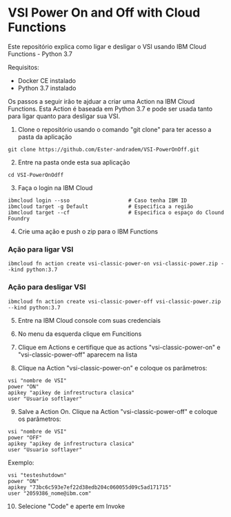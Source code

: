 # VSI Power On and Off with Cloud Functions
Este repositório explica como ligar e desligar o VSI usando IBM Cloud Functions - Python 3.7

Requisitos:
- Docker CE instalado
- Python 3.7 instalado




Os passos a seguir irão te ajduar a criar uma Action na IBM Cloud Functions. 
Esta Action é baseada em Python 3.7 e pode ser usada tanto para ligar quanto para desligar sua VSI.


1. Clone o repositório usando o comando "git clone" para ter acesso a pasta da aplicação
````shel
git clone https://github.com/Ester-andradem/VSI-PowerOnOff.git
````

2. Entre na pasta onde esta sua aplicação
````shel
cd VSI-PowerOnOdff
````

3. Faça o login na IBM Cloud
````shel
ibmcloud login --sso                   # Caso tenha IBM ID
ibmcloud target -g Default             # Especifica a região
ibmcloud target --cf                   # Especifica o espaço do Clound Foundry
````

4. Crie uma ação e push o zip para o IBM Functions

### Ação para ligar VSI
```shel
ibmcloud fn action create vsi-classic-power-on vsi-classic-power.zip --kind python:3.7
```

### Ação para desligar VSI
```shel
ibmcloud fn action create vsi-classic-power-off vsi-classic-power.zip --kind python:3.7
```

5. Entre na IBM Cloud console com suas credenciais

6. No menu da esquerda clique em Funcitions

7. Clique em Actions e certifique que as actions "vsi-classic-power-on" e "vsi-classic-power-off" aparecem na lista 

8. Clique na Action "vsi-classic-power-on" e coloque os parâmetros:
```shel
vsi "nombre de VSI"
power "ON"
apikey "apikey de infrestructura clasica"
user "Usuario softlayer"
```

9. Salve a Action On. Clique na Action "vsi-classic-power-off" e coloque os parâmetros:
```shel
vsi "nombre de VSI"
power "OFF"
apikey "apikey de infrestructura clasica"
user "Usuario softlayer"
```

Exemplo:
```shel
vsi "testeshutdown"
power "ON"
apikey "73bc6c593e7ef22d38edb204c060055d09c5ad171715"
user "2059386_nome@ibm.com"
```

10. Selecione "Code" e aperte em Invoke


